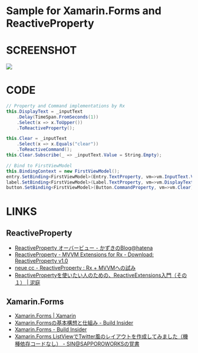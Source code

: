 Sample for Xamarin.Forms and ReactiveProperty
======================================

# SCREENSHOT

![](https://dl.dropboxusercontent.com/u/264530/qiita/using_xamarin_forms_with_reactiveproperty_03.gif)

# CODE

```csharp FirstViewModel.cs
// Property and Command implementations by Rx
this.DisplayText = _inputText
    .Delay(TimeSpan.FromSeconds(1))
    .Select(x => x.ToUpper())
    .ToReactiveProperty();

this.Clear = _inputText
    .Select(x => x.Equals("clear"))
    .ToReactiveCommand();
this.Clear.Subscribe(_ => _inputText.Value = String.Empty);
```

```csharp FirstPage.cs
// Bind to FirstViewModel
this.BindingContext = new FirstViewModel();
entry.SetBinding<FirstViewModel>(Entry.TextProperty, vm=>vm.InputText.Value);
label.SetBinding<FirstViewModel>(Label.TextProperty, vm=>vm.DisplayText.Value);
button.SetBinding<FirstViewModel>(Button.CommandProperty, vm=>vm.Clear);
```


# LINKS

## ReactiveProperty

* [ReactiveProperty オーバービュー - かずきのBlog@hatena](http://okazuki.hatenablog.com/entry/2014/05/07/014133)
* [ReactiveProperty - MVVM Extensions for Rx - Download: ReactiveProperty v1.0](https://reactiveproperty.codeplex.com/releases/view/132232)
* [neue cc - ReactiveProperty : Rx + MVVMへの試み](http://neue.cc/2011/08/26_341.html)
* [ReactivePropertyを使いたい人のための、ReactiveExtensions入門（その１） | 泥庭](http://yone64.wordpress.com/2014/06/20/reactiveproperty%E3%82%92%E4%BD%BF%E3%81%84%E3%81%9F%E3%81%84%E4%BA%BA%E3%81%AE%E3%81%9F%E3%82%81%E3%81%AE%E3%80%81reactiveextensions%E5%85%A5%E9%96%80%EF%BC%88%E3%81%9D%E3%81%AE%EF%BC%91%EF%BC%89/)

## Xamarin.Forms

* [Xamarin.Forms | Xamarin](http://developer.xamarin.com/guides/cross-platform/xamarin-forms/)
* [Xamarin.Formsの基本構想と仕組み - Build Insider](http://www.buildinsider.net/mobile/insidexamarin/14)
* [Xamarin.Forms - Build Insider](http://www.buildinsider.net/tagcloud?tag=Xamarin.Forms)
* [Xamarin.Forms ListViewでTwitter風のレイアウトを作成してみました（機種依存コードなし） - SIN@SAPPOROWORKSの覚書](http://furuya02.hatenablog.com/entry/2014/08/08/003036)
